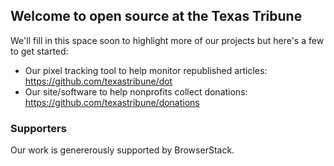 ## Welcome to open source at the Texas Tribune

We'll fill in this space  soon to highlight more of our projects but here's a few to get started:

- Our pixel tracking tool to help monitor republished articles: https://github.com/texastribune/dot
- Our site/software to help nonprofits collect donations: https://github.com/texastribune/donations

### Supporters

Our work is genererously supported by BrowserStack. 
